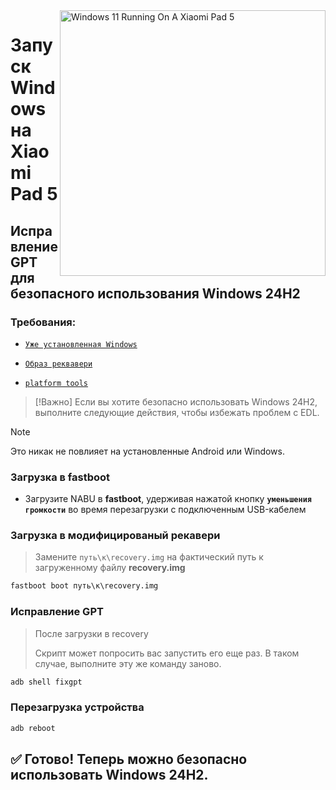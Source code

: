 <img align="right" src="https://raw.githubusercontent.com/erdilS/Port-Windows-11-Xiaomi-Pad-5/main/nabu.png" width="425" alt="Windows 11 Running On A Xiaomi Pad 5">

# Запуск Windows на Xiaomi Pad 5

## Исправление GPT для безопасного использования Windows 24H2

### Требования:
- [```Уже установленная Windows```](selection-ru.md)

- [```Образ реквавери```](https://github.com/erdilS/Port-Windows-11-Xiaomi-Pad-5/releases/download/1.0/recovery.img)

- [```platform tools```](https://developer.android.com/studio/releases/platform-tools)

> [!Важно]
> Если вы хотите безопасно использовать Windows 24H2, выполните следующие действия, чтобы избежать проблем с EDL.

> [!NOTE]
> Это никак не повлияет на установленные Android или Windows.

### Загрузка в fastboot
- Загрузите NABU в **fastboot**, удерживая нажатой кнопку **`уменьшения громкости`** во время перезагрузки с подключенным USB-кабелем

### Загрузка в модифицированый рекавери
> Замените `путь\к\recovery.img` на фактический путь к загруженному файлу **recovery.img**
```cmd
fastboot boot путь\к\recovery.img
```

### Исправление GPT
> После загрузки в recovery
>
> Скрипт может попросить вас запустить его еще раз. В таком случае, выполните эту же команду заново.
```cmd
adb shell fixgpt
```

### Перезагрузка устройства
```cmd
adb reboot
```

## ✅ Готово! Теперь можно безопасно использовать Windows 24H2.
